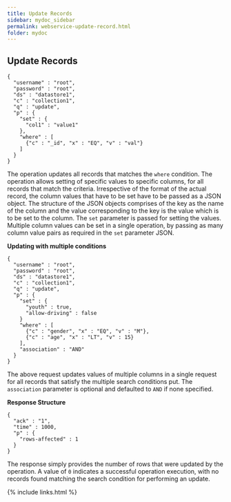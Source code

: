 ```yaml
---
title: Update Records
sidebar: mydoc_sidebar
permalink: webservice-update-record.html
folder: mydoc
---
```


## Update Records

```
{
  "username" : "root",
  "password" : "root",
  "ds" : "datastore1",
  "c" : "collection1",
  "q" : "update",
  "p" : {
    "set" : {
      "col1" : "value1"
    },
    "where" : [
      {"c" : "_id", "x" : "EQ", "v" : "val"}
    ]
  } 
}
```

The operation updates all records that matches the `where` condition. The operation allows setting of specific values to specific columns, for all records that match the criteria. Irrespective of the format of the actual record, the column values that have to be set have to be passed as a JSON object. The structure of the JSON objects comprises of the key as the name of the column and the value corresponding to the key is the value which is to be set to the column. The `set` parameter is passed for setting the values. Multiple column values can be set in a single operation, by passing as many column value pairs as required in the `set` parameter JSON.

**Updating with multiple conditions**

```
{
  "username" : "root",
  "password" : "root",
  "ds" : "datastore1",
  "c" : "collection1",
  "q" : "update",
  "p" : {
    "set" : {
      "youth" : true,
      "allow-driving" : false
    }
    "where" : [
      {"c" : "gender", "x" : "EQ", "v" : "M"},
      {"c" : "age", "x" : "LT", "v" : 15}
    ],
    "association" : "AND"
  }
}
```

The above request updates values of multiple columns in a single request for all records that satisfy the multiple search conditions put. The `association` parameter is optional and defaulted to `AND` if none specified.

**Response Structure**

```
{
  "ack" : "1",
  "time" : 1000,
  "p" : {
    "rows-affected" : 1
  }
}
```

The response simply provides the number of rows that were updated by the operation. A value of `0` indicates a successful operation execution, with no records found matching the search condition for performing an update.

{% include links.html %}
